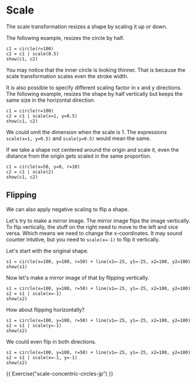 # Scale

The scale transformation resizes a shape by scaling it up or down.

The following example, resizes the circle by half.

```{.python .joy .example}
c1 = circle(r=100)
c2 = c1 | scale(0.5)
show(c1, c2)
```

You may notice that the inner circle is looking thinner. That is because
the scale transformation scales even the stroke width.

It is also possible to specify different scaling factor in x and y
directions. The following example, resizes the shape by half vertically
but keeps the same size in the horizontal direction.

```{.python .joy .example}
c1 = circle(r=100)
c2 = c1 | scale(x=1, y=0.5)
show(c1, c2)
```

We could omit the dimension when the scale is 1.
The expressions `scale(x=1, y=0.5)` and `scale(y=0.5)` would mean the same.

If we take a shape not centered around the origin and scale it, even
the distance from the origin gets scaled in the same proportion.

```{.python .joy .example}
c1 = circle(x=50, y=0, r=10)
c2 = c1 | scale(2)
show(c1, c2)
```

## Flipping

We can also apply negative scaling to flip a shape.

Let's try to make a mirror image. The mirror image flips the image vertically.
To flip vertically, the stuff on the right need to move to the left and vice versa.
Which means we need to change the x-coordinates. It may sound counter intutive,
but you need to `scale(x=-1)` to flip it vertically.

Let's start with the original shape.

```{.python .joy .example}
s1 = circle(x=100, y=100, r=50) + line(x1=-25, y1=-25, x2=100, y2=100)
show(s1)
```

Now let's make a mirror image of that by flipping vertically.

```{.python .joy .example}
s1 = circle(x=100, y=100, r=50) + line(x1=-25, y1=-25, x2=100, y2=100)
s2 = s1 | scale(x=-1)
show(s2)
```

How about flipping horizontally?

```{.python .joy .example}
s1 = circle(x=100, y=100, r=50) + line(x1=-25, y1=-25, x2=100, y2=100)
s2 = s1 | scale(y=-1)
show(s2)
```

We could even flip in both directions.

```{.python .joy .example}
s1 = circle(x=100, y=100, r=50) + line(x1=-25, y1=-25, x2=100, y2=100)
s2 = s1 | scale(x=-1, y=-1)
show(s2)
```

{{ Exercise("scale-concentric-circles-jp") }}
